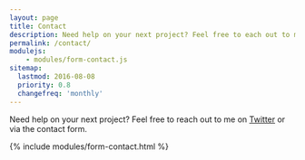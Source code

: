 ```yaml
---
layout: page
title: Contact
description: Need help on your next project? Feel free to each out to me on Twitter or via the contact form.
permalink: /contact/
modulejs:
    - modules/form-contact.js
sitemap:
  lastmod: 2016-08-08
  priority: 0.8
  changefreq: 'monthly'
---
```


Need help on your next project? Feel free to reach out to me on [Twitter] or via the contact form.

{% include modules/form-contact.html %}

[Twitter]: https://twitter.com/tuannm993 "@tuannm993 on Twitter"